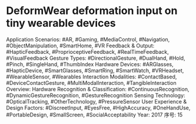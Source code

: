 # DeformWear deformation input on tiny wearable devices

Application Scenarios: #AR, #Gaming, #MediaControl, #Navigation, #ObjectManipulation, #SmartHome, #VR
Feedback & Output: #HapticFeedback, #ProprioceptiveFeedback, #RealTimeFeedback, #VisualFeedback
Gesture Types: #DirectionalGesture, #DualHand, #Hold, #Pinch, #SingleHand, #ThumbIndex
Hardware Devices: #ARGlasses, #HapticDevice, #SmartGlasses, #SmartRing, #SmartWatch, #VRHeadset, #WearableSensor, #Wearables
Interaction Modalities: #ContactBased, #DeviceContactGesture, #MultiModalInteraction, #TangibleInteraction
Overview: Hardware
Recognition & Classification: #ContinuousRecognition, #DynamicGestureRecognition, #GestureRecognition
Sensing Technology: #OpticalTracking, #OtherTechnology, #PressureSensor
User Experience & Design Factors: #DiscreetInput, #EyesFree, #HighAccuracy, #OneHandUse, #PortableDesign, #SmallScreen, #SocialAcceptability
Year: 2017
序号: 15